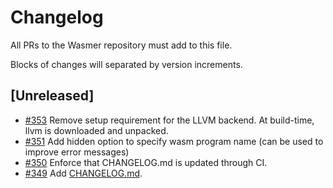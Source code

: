 # Changelog

All PRs to the Wasmer repository must add to this file.

Blocks of changes will separated by version increments.

## **[Unreleased]**
- [#353](https://github.com/wasmerio/wasmer/pull/353) Remove setup requirement for the LLVM backend. At build-time, llvm is downloaded and unpacked.
- [#351](https://github.com/wasmerio/wasmer/pull/351) Add hidden option to specify wasm program name (can be used to improve error messages)
- [#350](https://github.com/wasmerio/wasmer/pull/350) Enforce that CHANGELOG.md is updated through CI.
- [#349](https://github.com/wasmerio/wasmer/pull/349) Add [CHANGELOG.md](https://github.com/wasmerio/wasmer/blob/master/CHANGELOG.md).
